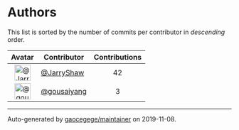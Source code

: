 # Authors

This list is sorted by the number of commits per contributor in _descending_ order.

Avatar|Contributor|Contributions
:-:|---|:-:
<img class='float-left rounded-1' src='https://avatars1.githubusercontent.com/u/15666417?v=4' width='36' height='36' alt='@JarryShaw'>|[@JarryShaw](https://github.com/JarryShaw)|42
<img class='float-left rounded-1' src='https://avatars0.githubusercontent.com/u/15073518?v=4' width='36' height='36' alt='@gousaiyang'>|[@gousaiyang](https://github.com/gousaiyang)|3

---

Auto-generated by [gaocegege/maintainer](https://github.com/gaocegege/maintainer) on 2019-11-08.
